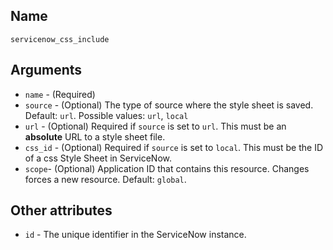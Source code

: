 ## Name

`servicenow_css_include`

## Arguments

* `name` - (Required)
* `source` - (Optional) The type of source where the style sheet is saved. Default: `url`. Possible values: `url`, `local`
* `url` - (Optional) Required if `source` is set to `url`. This must be an **absolute** URL to a style sheet file.
* `css_id` - (Optional) Required if `source` is set to `local`. This must be the ID of a css Style Sheet in ServiceNow.
* `scope`- (Optional) Application ID that contains this resource. Changes forces a new resource. Default: `global`.

## Other attributes
* `id` - The unique identifier in the ServiceNow instance.
